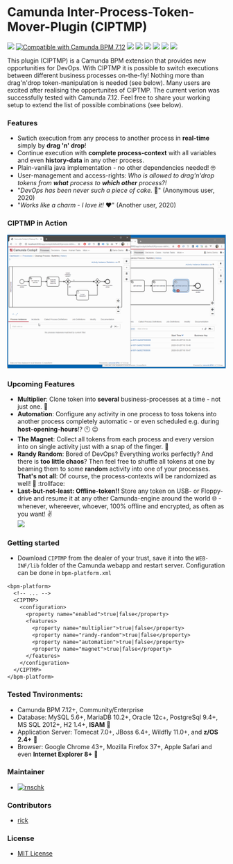 # Camunda Inter-Process-Token-Mover-Plugin (CIPTMP)
  
[![](https://img.shields.io/badge/build-passing-success.svg)](https://github.com/rnschk/camunda-inter-process-token-mover-plugin)
[![Compatible with Camunda BPM 7.12](https://img.shields.io/badge/Camunda%20BPM-7.12+-eb256e.svg)](https://github.com/camunda/camunda-bpm-platform)
[![](https://img.shields.io/github/downloads/rnschk/camunda-inter-process-token-mover-plugin/total)](https://github.com/rnschk/camunda-inter-process-token-mover-plugin)
[![](https://img.shields.io/github/issues/rnschk/camunda-inter-process-token-mover-plugin)](https://github.com/rnschk/camunda-inter-process-token-mover-plugin)
[![](https://img.shields.io/github/license/rnschk/camunda-inter-process-token-mover-plugin)](https://github.com/rnschk/camunda-inter-process-token-mover-plugin)
[![](https://img.shields.io/github/v/release/rnschk/camunda-inter-process-token-mover-plugin)](https://github.com/rnschk/camunda-inter-process-token-mover-plugin)
[![](https://img.shields.io/github/forks/rnschk/camunda-inter-process-token-mover-plugin)](https://github.com/rnschk/camunda-inter-process-token-mover-plugin)
[![](https://img.shields.io/github/stars/rnschk/camunda-inter-process-token-mover-plugin)](https://github.com/rnschk/camunda-inter-process-token-mover-plugin)

This plugin (CIPTMP) is a Camunda BPM extension that provides new opportunities for DevOps. With CIPTMP it is possible to switch executions between different business processes on-the-fly! Nothing more than drag'n'drop token-manipulation is needed (see below). Many users are excited after realising the oppertunites of CIPTMP.
The current verion was successfully tested with Camunda 7.12. Feel free to share your working setup to extend the list of possible combinations (see below). 

### Features
* Swtich execution from any process to another process in **real-time** simply by **drag 'n' drop**!
* Continue execution with **complete process-context** with all variables and even **history-data** in any other process.
* Plain-vanilla java implementation - no other dependencies needed! :nerd_face:
* User-management and access-rights: *Who is allowed to drag'n'drop tokens from __what__ process to __which other__ process?!*
* "*DevOps has been never such a piece of cake.* :cake:" (Anonymous user, 2020)
* "*Works like a charm - I love it!* :heart:" (Another user, 2020)

### CIPTMP in Action
![](img/camunda_plugin_cross_process_mover_progress.gif)

### Upcoming Features
* **Multiplier**: Clone token into **several** business-processes at a time - not just one. :trident:
* **Automation**: Configure any activity in one process to toss tokens into another process completely automatic - or even scheduled e.g. during **host-opening-hours**!? :clock11: :wink:
* **The Magnet**: Collect all tokens from each process and every version into on single activity just with a snap of the finger. :clap:
* **Randy Random**: Bored of DevOps? Everything works perfectly? And there is **too little chaos**? Then feel free to shuffle all tokens at one by beaming them to some **random** activity into one of your processes. **That's not all**: Of course, the process-contexts will be randomized as well! :game_die: :trollface:
* **Last-but-not-least: Offline-token!!** Store any token on USB- or Floppy-drive and resume it at any other Camunda-engine around the world :globe_with_meridians: - whenever, whereever, whoever, 100% offline and encrypted, as often as you want! :v:  
![](img/mind.gif)

### Getting started
* Download `CIPTMP` from the dealer of your trust, save it into the `WEB-INF/lib` folder of the Camunda webapp and restart server. Configuration can be done in `bpm-platform.xml`
```
<bpm-platform>
  <!-- ... --> 
  <CIPTMP>
    <configuration>
      <property name="enabled">true|false</property>
      <features>
        <property name="multiplier">true|false</property>
        <property name="randy-random">true|false</property>
        <property name="automation">true|false</property>
        <property name="magnet">true|false</property>
      </features>
    </configuration>
  </CIPTMP>
</bpm-platform>
```

### Tested Tnvironments:
* Camunda BPM 7.12+, Community/Enterprise
* Database: MySQL 5.6+, MariaDB 10.2+, Oracle 12c+, PostgreSql 9.4+, MS SQL 2012+, H2 1.4+, **ISAM** :floppy_disk:
* Application Server: Tomecat 7.0+, JBoss 6.4+, Wildfly 11.0+, and **z/OS 2.4+** :satellite:
* Browser: Google Chrome 43+, Mozilla Firefox 37+, Apple Safari and even **Internet Explorer 8+** :bug:

### Maintainer
* [![rnschk](https://img.shields.io/twitter/follow/rnschk.svg)](https://twitter.com/rnschk) 

### Contributors
* [rick](http://youtu.be/dQw4w9WgXcQ)

### License
* [MIT License](LICENSE)
